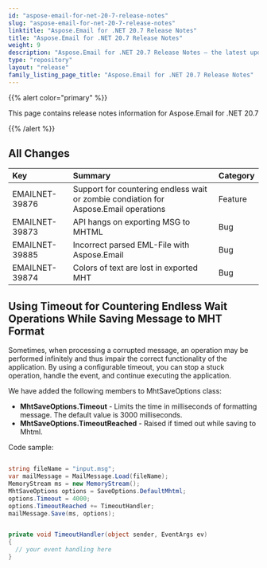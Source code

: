 ```yaml
---
id: "aspose-email-for-net-20-7-release-notes"
slug: "aspose-email-for-net-20-7-release-notes"
linktitle: "Aspose.Email for .NET 20.7 Release Notes"
title: "Aspose.Email for .NET 20.7 Release Notes"
weight: 9
description: "Aspose.Email for .NET 20.7 Release Notes – the latest updates and fixes."
type: "repository"
layout: "release"
family_listing_page_title: "Aspose.Email for .NET 20.7 Release Notes"
---
```


{{% alert color="primary" %}}

This page contains release notes information for Aspose.Email for .NET 20.7

{{% /alert %}}
## **All Changes**

|**Key**|**Summary**|**Category**|
| :- | :- | :- |
|EMAILNET-39876|Support for countering endless wait or zombie condiation for Aspose.Email operations|Feature|
|EMAILNET-39873|API hangs on exporting MSG to MHTML|Bug|
|EMAILNET-39885|Incorrect parsed EML-File with Aspose.Email|Bug|
|EMAILNET-39874|Colors of text are lost in exported MHT|Bug|


## **Using Timeout for Countering Endless Wait Operations While Saving Message to MHT Format**
Sometimes, when processing a corrupted message, an operation may be performed infinitely and thus impair the correct functionality of the application.
By using a configurable timeout, you can stop a stuck operation, handle the event, and continue executing the application.

We have added the following members to MhtSaveOptions class:

- **MhtSaveOptions.Timeout** - Limits the time in milliseconds of formatting message. The default value is 3000 milliseconds.
- **MhtSaveOptions.TimeoutReached** - Raised if timed out while saving to Mhtml.

Code sample:

``` cs

string fileName = "input.msg";
var mailMessage = MailMessage.Load(fileName);
MemoryStream ms = new MemoryStream();
MhtSaveOptions options = SaveOptions.DefaultMhtml;
options.Timeout = 4000;
options.TimeoutReached += TimeoutHandler;
mailMessage.Save(ms, options);


private void TimeoutHandler(object sender, EventArgs ev)
{
  // your event handling here
}

```
